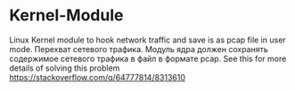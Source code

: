 # Kernel-Module
Linux Kernel module to hook network traffic and save is as pcap file in user mode. Перехват сетевого трафика. Модуль ядра должен сохранять содержимое сетевого трафика в файл в формате pcap.
See this for more details of solving this problem https://stackoverflow.com/q/64777814/8313610
